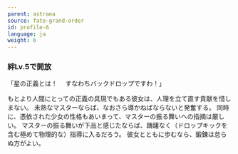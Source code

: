 ```yaml
---
parent: astraea
source: fate-grand-order
id: profile-6
language: ja
weight: 6
---
```


### 絆Lv.5で開放

「星の正義とは！
　すなわちバックドロップですわ！」

もとより人間にとっての正義の具現でもある彼女は、人理を立て直す貢献を惜しまない。
未熟なマスターならば、なおさら導かねばならないと発奮する。
同時に、憑依された少女の性格もあいまって、マスターの振る舞いへの指摘は厳しい。
マスターの振る舞いが下品と感じたならば、躊躇なく（ドロップキックを含む極めて物理的な）指導に入るだろう。
彼女とともに歩むなら、鍛錬は怠らぬ方がよい。
